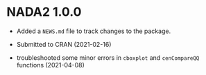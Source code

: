 # NADA2 1.0.0

* Added a `NEWS.md` file to track changes to the package.

* Submitted to CRAN (2021-02-16)

* troubleshooted some minor errors in `cboxplot` and `cenCompareQQ` functions (2021-04-08)
